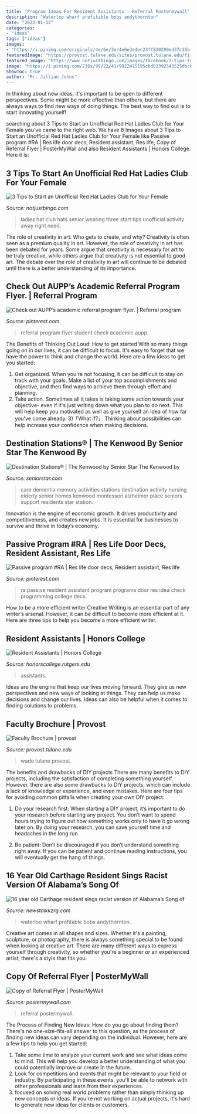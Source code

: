 ```yaml
---
title: "Program Ideas For Resident Assistants : Referral Postermywall"
description: "Waterloo wharf profitable bobs andythornton"
date: "2023-01-12"
categories:
- "ideas"
tags: ["ideas"]
images:
- "https://i.pinimg.com/originals/4e/6e/3e/4e6e3e4ec23ff830299ed37c16bfb1c5.jpg"
featuredImage: "https://provost.tulane.edu/sites/provost.tulane.edu/files/Lisa_Wade_400.jpg"
featured_image: "https://www.notjustbingo.com/images/facebook/3-tips-to-start-a-red-hat-ladies-club-in-your-nursing-facility.jpg"
image: "https://i.pinimg.com/736x/99/22/41/9922415195cbd02392543525dbc03c7a--flyers.jpg"
ShowToc: true
author: "Mr. Jillian Johns"
---
```



In thinking about new ideas, it's important to be open to different perspectives. Some might be more effective than others, but there are always ways to find new ways of doing things. The best way to find out is to start innovating yourself!

	

		
searching about 3 Tips to Start an Unofficial Red Hat Ladies Club for Your Female you've came to the right web. We have 8 Images about 3 Tips to Start an Unofficial Red Hat Ladies Club for Your Female like Passive program #RA | Res life door decs, Resident assistant, Res life, Copy of Referral Flyer | PosterMyWall and also Resident Assistants | Honors College. Here it is:
		
    
## 3 Tips To Start An Unofficial Red Hat Ladies Club For Your Female

<img loading=lazy src="https://www.notjustbingo.com/images/facebook/3-tips-to-start-a-red-hat-ladies-club-in-your-nursing-facility.jpg" onerror="this.onerror=null;this.src='https://tse3.mm.bing.net/th?id=OIP.OaIF7Rk7gUNEEiK6VAV3NAHaD4&amp;pid=15.1';" alt="3 Tips to Start an Unofficial Red Hat Ladies Club for Your Female">

_Source: notjustbingo.com_

>ladies hat club hats senior wearing three start tips unofficial activity away right need. 

	

The role of creativity in art: Who gets to create, and why?
Creativity is often seen as a premium quality in art. However, the role of creativity in art has been debated for years. Some argue that creativity is necessary for art to be truly creative, while others argue that creativity is not essential to good art. The debate over the role of creativity in art will continue to be debated until there is a better understanding of its importance.

    
## Check Out AUPP’s Academic Referral Program Flyer. | Referral Program

<img loading=lazy src="https://i.pinimg.com/736x/99/22/41/9922415195cbd02392543525dbc03c7a--flyers.jpg" onerror="this.onerror=null;this.src='https://tse2.mm.bing.net/th?id=OIP.db7uIkFojbEdpBbWkuMI9AHaKg&amp;pid=15.1';" alt="Check out AUPP’s academic referral program flyer. | Referral program">

_Source: pinterest.com_

>referral program flyer student check academic aupp. 

	

The Benefits of Thinking Out Loud: How to get started
With so many things going on in our lives, it can be difficult to focus. It's easy to forget that we have the power to think and change the world. Here are a few ideas to get you started: 
1) Get organized. When you're not focusing, it can be difficult to stay on track with your goals. Make a list of your top accomplishments and objective, and then find ways to achieve them through effort and planning. 
2) Take action. Sometimes all it takes is taking some action towards your objective- even if it's just writing down what you plan to do next. This will help keep you motivated as well as give yourself an idea of how far you've come already. 
3)「What if?」 Thinking about possibilities can help increase your confidence when making decisions.

    
## Destination Stations® | The Kenwood By Senior Star The Kenwood By

<img loading=lazy src="http://www.seniorstar.com/kenwood/wp-content/uploads/sites/13/2017/02/memory-care-destination-station-laundry.jpg" onerror="this.onerror=null;this.src='https://tse3.mm.bing.net/th?id=OIP.caOyqaLMoT986BHZWzEDLwHaE3&amp;pid=15.1';" alt="Destination Stations® | The Kenwood by Senior Star The Kenwood by">

_Source: seniorstar.com_

>care dementia memory activities stations destination activity nursing elderly senior homes kenwood montessori alzheimer place seniors support residents star station. 

	

Innovation is the engine of economic growth. It drives productivity and competitiveness, and creates new jobs. It is essential for businesses to survive and thrive in today’s economy.

    
## Passive Program #RA | Res Life Door Decs, Resident Assistant, Res Life

<img loading=lazy src="https://i.pinimg.com/originals/4e/6e/3e/4e6e3e4ec23ff830299ed37c16bfb1c5.jpg" onerror="this.onerror=null;this.src='https://tse4.mm.bing.net/th?id=OIP.jbK28NomjOa3zcSbowON0wHaJ4&amp;pid=15.1';" alt="Passive program #RA | Res life door decs, Resident assistant, Res life">

_Source: pinterest.com_

>ra passive resident assistant program programs door res idea check programming college decs. 

	

How to be a more efficient writer
Creative Writing is an essential part of any writer’s arsenal. However, it can be difficult to become more efficient at it. Here are three tips to help you become a more efficient writer.

    
## Resident Assistants | Honors College

<img loading=lazy src="https://honorscollege.rutgers.edu/sites/default/files/styles/max_1300x1300/public/banner-images/RA_group18.jpg?itok=BXVIO9pL" onerror="this.onerror=null;this.src='https://tse3.mm.bing.net/th?id=OIP.FCJcbTllk7hdPYSq0H9YQQHaDS&amp;pid=15.1';" alt="Resident Assistants | Honors College">

_Source: honorscollege.rutgers.edu_

>assistants. 

	

Ideas are the engine that keep our lives moving forward. They give us new perspectives and new ways of looking at things. They can help us make decisions and change our lives. Ideas can also be helpful when it comes to finding solutions to problems.

    
## Faculty Brochure | Provost

<img loading=lazy src="https://provost.tulane.edu/sites/provost.tulane.edu/files/Lisa_Wade_400.jpg" onerror="this.onerror=null;this.src='https://tse1.mm.bing.net/th?id=OIP.fX2TUKEB_9nkoON8jUFSRwAAAA&amp;pid=15.1';" alt="Faculty Brochure | provost">

_Source: provost.tulane.edu_

>wade tulane provost. 

	

The benefits and drawbacks of DIY projects
There are many benefits to DIY projects, including the satisfaction of completing something yourself. However, there are also some drawbacks to DIY projects, which can include a lack of knowledge or experience, and even mistakes. Here are four tips for avoiding common pitfalls when creating your own DIY project:
1. Do your research first: When starting a DIY project, it’s important to do your research before starting any project. You don’t want to spend hours trying to figure out how something works only to have it go wrong later on. By doing your research, you can save yourself time and headaches in the long run.

2. Be patient: Don’t be discouraged if you don’t understand something right away. If you can be patient and continue reading instructions, you will eventually get the hang of things.

    
## 16 Year Old Carthage Resident Sings Racist Version Of Alabama’s Song Of

<img loading=lazy src="https://newstalkkzrg.com/wp-content/uploads/2020/09/barandgrill.jpg" onerror="this.onerror=null;this.src='https://tse3.mm.bing.net/th?id=OIP.wSt27_fiITGhVQKGFNEgWQHaE8&amp;pid=15.1';" alt="16 year old Carthage resident sings racist version of Alabama’s Song of">

_Source: newstalkkzrg.com_

>waterloo wharf profitable bobs andythornton. 

	

Creative art comes in all shapes and sizes. Whether it's a painting, sculpture, or photography, there is always something special to be found when looking at creative art. There are many different ways to express yourself through creativity, so whether you're a beginner or an experienced artist, there's a style that fits you.

    
## Copy Of Referral Flyer | PosterMyWall

<img loading=lazy src="https://d1csarkz8obe9u.cloudfront.net/posterpreviews/referral-flyer-template-12afc4133cae10a945f6eb559a5f2926_screen.jpg?ts=1485381557" onerror="this.onerror=null;this.src='https://tse2.mm.bing.net/th?id=OIP.X-nhMCRK8i4FyK0pijBnvQAAAA&amp;pid=15.1';" alt="Copy of Referral Flyer | PosterMyWall">

_Source: postermywall.com_

>referral postermywall. 

	

The Process of Finding New Ideas: How do you go about finding them?
There's no one-size-fits-all answer to this question, as the process of finding new ideas can vary depending on the individual. However, here are a few tips to help you get started: 
1. Take some time to analyze your current work and see what ideas come to mind. This will help you develop a better understanding of what you could potentially improve or create in the future. 
2. Look for competitions and events that might be relevant to your field or industry. By participating in these events, you'll be able to network with other professionals and learn from their experiences. 
3. focused on solving real world problems rather than simply thinking up new concepts or ideas. If you're not working on actual projects, it's hard to generate new ideas for clients or customers. 

